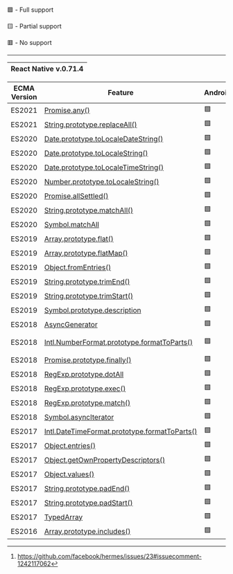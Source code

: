 🟩 - Full support

🟨 - Partial support

🟥 - No support

---

<table>
    <thead>
        <tr>
            <th colspan=3>React Native v.0.71.4</th>
        </tr>
    </thead>
</table>

| ECMA Version | Feature                                                                                                                                                             | Android | Ios    |
| ------------ | ------------------------------------------------------------------------------------------------------------------------------------------------------------------- | ------- | ------ |
| ES2021       | [Promise.any()](https://developer.mozilla.org/en-US/docs/Web/JavaScript/Reference/Global_Objects/Promise/any)                                                       | 🟩      | 🟩     |
| ES2021       | [String.prototype.replaceAll()](https://developer.mozilla.org/en-US/docs/Web/JavaScript/Reference/Global_Objects/String/replaceAll)                                 | 🟩      | 🟩     |
| ES2020       | [Date.prototype.toLocaleDateString()](https://developer.mozilla.org/en-US/docs/Web/JavaScript/Reference/Global_Objects/Date/toLocaleDateString)                     | 🟩      | 🟩     |
| ES2020       | [Date.prototype.toLocaleString()](https://developer.mozilla.org/en-US/docs/Web/JavaScript/Reference/Global_Objects/Date/toLocaleString)                             | 🟩      | 🟩     |
| ES2020       | [Date.prototype.toLocaleTimeString()](https://developer.mozilla.org/en-US/docs/Web/JavaScript/Reference/Global_Objects/Date/toLocaleTimeString)                     | 🟩      | 🟩     |
| ES2020       | [Number.prototype.toLocaleString()](https://developer.mozilla.org/en-US/docs/Web/JavaScript/Reference/Global_Objects/Number/toLocaleString)                         | 🟩      | 🟩     |
| ES2020       | [Promise.allSettled()](https://developer.mozilla.org/en-US/docs/Web/JavaScript/Reference/Global_Objects/Promise/allSettled)                                         | 🟩      | 🟩     |
| ES2020       | [String.prototype.matchAll()](https://developer.mozilla.org/en-US/docs/Web/JavaScript/Reference/Global_Objects/String/matchAll)                                     | 🟩      | 🟩     |
| ES2020       | [Symbol.matchAll](https://developer.mozilla.org/en-US/docs/Web/JavaScript/Reference/Global_Objects/Symbol/matchAll)                                                 | 🟩      | 🟩     |
| ES2019       | [Array.prototype.flat()](https://developer.mozilla.org/en-US/docs/Web/JavaScript/Reference/Global_Objects/Array/flat)                                               | 🟩      | 🟩     |
| ES2019       | [Array.prototype.flatMap()](https://developer.mozilla.org/en-US/docs/Web/JavaScript/Reference/Global_Objects/Array/flatMap)                                         | 🟩      | 🟩     |
| ES2019       | [Object.fromEntries()](https://developer.mozilla.org/en-US/docs/Web/JavaScript/Reference/Global_Objects/Object/fromEntries)                                         | 🟩      | 🟩     |
| ES2019       | [String.prototype.trimEnd()](https://developer.mozilla.org/en-US/docs/Web/JavaScript/Reference/Global_Objects/String/trimEnd)                                       | 🟩      | 🟩     |
| ES2019       | [String.prototype.trimStart()](https://developer.mozilla.org/en-US/docs/Web/JavaScript/Reference/Global_Objects/String/trimStart)                                   | 🟩      | 🟩     |
| ES2019       | [Symbol.prototype.description](https://developer.mozilla.org/en-US/docs/Web/JavaScript/Reference/Global_Objects/Symbol/description)                                 | 🟩      | 🟩     |
| ES2018       | [AsyncGenerator](https://developer.mozilla.org/en-US/docs/Web/JavaScript/Reference/Global_Objects/AsyncGenerator)                                                   | 🟩      | 🟩     |
| ES2018       | [Intl.NumberFormat.prototype.formatToParts()](https://developer.mozilla.org/en-US/docs/Web/JavaScript/Reference/Global_Objects/Intl/NumberFormat/formatToParts)     | 🟩      | 🟥[^1] |
| ES2018       | [Promise.prototype.finally()](https://developer.mozilla.org/en-US/docs/Web/JavaScript/Reference/Global_Objects/Promise/finally)                                     | 🟩      | 🟩     |
| ES2018       | [RegExp.prototype.dotAll](https://developer.mozilla.org/en-US/docs/Web/JavaScript/Reference/Global_Objects/RegExp/dotAll)                                           | 🟩      | 🟩     |
| ES2018       | [RegExp.prototype.exec()](https://developer.mozilla.org/en-US/docs/Web/JavaScript/Reference/Global_Objects/RegExp/exec)                                             | 🟩      | 🟩     |
| ES2018       | [RegExp.prototype.match()](https://developer.mozilla.org/en-US/docs/Web/JavaScript/Reference/Global_Objects/RegExp/@@match)                                         | 🟩      | 🟩     |
| ES2018       | [Symbol.asyncIterator](https://developer.mozilla.org/en-US/docs/Web/JavaScript/Reference/Global_Objects/Symbol/asyncIterator)                                       | 🟩      | 🟩     |
| ES2017       | [Intl.DateTimeFormat.prototype.formatToParts()](https://developer.mozilla.org/en-US/docs/Web/JavaScript/Reference/Global_Objects/Intl/DateTimeFormat/formatToParts) | 🟩      | 🟩     |
| ES2017       | [Object.entries()](https://developer.mozilla.org/en-US/docs/Web/JavaScript/Reference/Global_Objects/Object/entries)                                                 | 🟩      | 🟩     |
| ES2017       | [Object.getOwnPropertyDescriptors()](https://developer.mozilla.org/en-US/docs/Web/JavaScript/Reference/Global_Objects/Object/getOwnPropertyDescriptors)             | 🟩      | 🟩     |
| ES2017       | [Object.values()](https://developer.mozilla.org/en-US/docs/Web/JavaScript/Reference/Global_Objects/Object/values)                                                   | 🟩      | 🟩     |
| ES2017       | [String.prototype.padEnd()](https://developer.mozilla.org/en-US/docs/Web/JavaScript/Reference/Global_Objects/String/padEnd)                                         | 🟩      | 🟩     |
| ES2017       | [String.prototype.padStart()](https://developer.mozilla.org/en-US/docs/Web/JavaScript/Reference/Global_Objects/String/padStart)                                     | 🟩      | 🟩     |
| ES2017       | [TypedArray](https://developer.mozilla.org/en-US/docs/Web/JavaScript/Reference/Global_Objects/TypedArray)                                                           | 🟩      | 🟩     |
| ES2016       | [Array.prototype.includes()](https://developer.mozilla.org/en-US/docs/Web/JavaScript/Reference/Global_Objects/Array/includes)                                       | 🟩      | 🟩     |

[^1]: https://github.com/facebook/hermes/issues/23#issuecomment-1242117062

